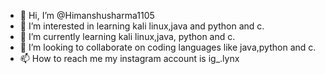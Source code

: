 - 👋 Hi, I’m @Himanshusharma1105
- 👀 I’m interested in learning kali linux,java and python and c.
- 🌱 I’m currently learning kali linux,java, python and c.
- 💞️ I’m looking to collaborate on coding languages like java,python and c.
- 📫 How to reach me 
my instagram account is ig_.lynx

<!---
Himanshusharma1105/Himanshusharma1105 is a ✨ special ✨ repository because its `README.md` (this file) appears on your GitHub profile.
You can click the Preview link to take a look at your changes.
--->
